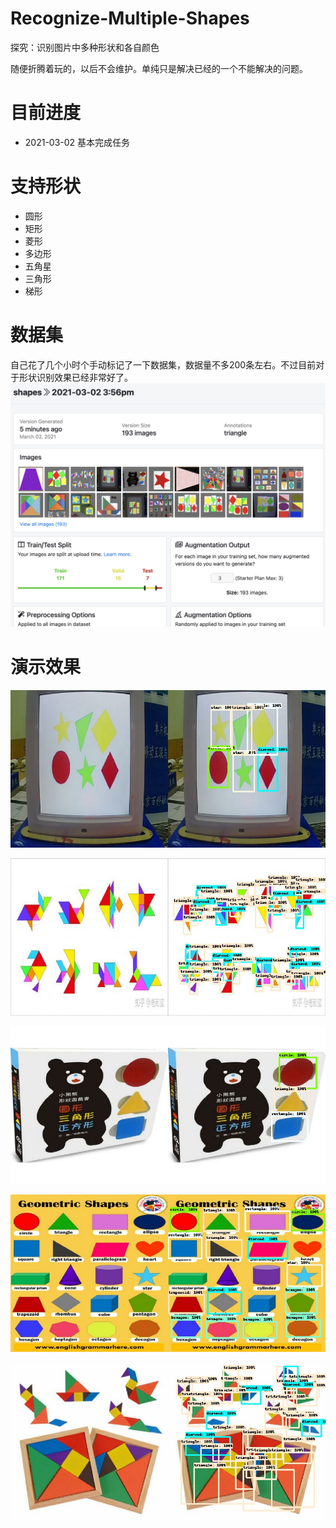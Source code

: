# Recognize-Multiple-Shapes
探究：识别图片中多种形状和各自颜色

随便折腾着玩的，以后不会维护。单纯只是解决已经的一个不能解决的问题。

# 目前进度
* 2021-03-02 基本完成任务

# 支持形状
* 圆形
* 矩形
* 菱形
* 多边形
* 五角星
* 三角形
* 梯形

# 数据集
自己花了几个小时个手动标记了一下数据集，数据量不多200条左右。不过目前对于形状识别效果已经非常好了。
![](https://github.com/egdw/Recognize-Multiple-Shapes/blob/main/fast-RCNN/18A4B6324D99BBB8D7E65F2E38EA9246.jpg?raw=true![image](https://user-images.githubusercontent.com/20622517/109664552-3347d580-7ba8-11eb-85f5-59d24d6ec2b2.png)
)

# 演示效果

![](https://github.com/egdw/Recognize-Multiple-Shapes/blob/main/fast-RCNN/F92DE95B641EE7177FC780B6A71F0308.jpg?raw=true)

![](https://github.com/egdw/Recognize-Multiple-Shapes/blob/main/fast-RCNN/20358229AC0AB0A288AC95B21E89882D.jpg?raw=true)

![](https://github.com/egdw/Recognize-Multiple-Shapes/blob/main/fast-RCNN/585C42B74096B9CD12AC3DFAFDE82A60.jpg?raw=true![image](https://user-images.githubusercontent.com/20622517/109664375-07c4eb00-7ba8-11eb-9b5a-a1f2c251d431.png)
)

![](https://github.com/egdw/Recognize-Multiple-Shapes/blob/main/fast-RCNN/B2D0183AB4887A6EC19F7C666731D95E.jpg?raw=true![image](https://user-images.githubusercontent.com/20622517/109664413-10b5bc80-7ba8-11eb-8eab-b94aecc71392.png)
)

![](https://github.com/egdw/Recognize-Multiple-Shapes/blob/main/fast-RCNN/F67CC3338CC573B06591D96ABF374653.jpg?raw=true![image](https://user-images.githubusercontent.com/20622517/109664447-190df780-7ba8-11eb-92dc-f2befd21ca36.png)
)
